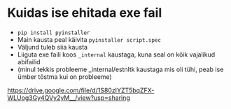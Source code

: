 # Kuidas ise ehitada exe fail
* `pip install pyinstaller`
* Main kausta peal käivita `pyinstaller script.spec`
* Väljund tuleb siia kausta 
* Liiguta exe faili koos `_internal` kaustaga, kuna seal on kõik vajalikud abifailid
* (minul tekkis probleeme _internal/estnltk kaustaga mis oli tühi, peab ise ümber tõstma kui on probleeme)



https://drive.google.com/file/d/1S80zIYZT5bqZFX-WLUog3Gy4QVy2yM__/view?usp=sharing
